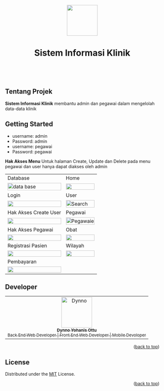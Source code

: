 <p align="center">
    <a href="https://github.com/yiisoft" target="_blank">
        <img src="https://avatars0.githubusercontent.com/u/993323" height="100px">
    </a>
    <h1 align="center">Sistem Informasi Klinik</h1>
    <br>
</p>

<div id="top"></div>

<!-- PROJECT LOGO -->
<br />


<!-- ABOUT THE PROJECT -->

## Tentang Projek

**Sistem Informasi Klinik** membantu admin dan pegawai dalam mengelolah data-data klinik

## Getting Started
- username: admin
- Password: admin
- username: pegawai
- Password: pegawai

**Hak Akses Menu**
Untuk halaman Create, Update dan Delete pada menu pegawai dan user hanya dapat diakses oleh admin 

<table>
    <tr>
    <td>Database</td>
    <td>Home</td>
  </tr>
  <tr>
    <td><image src="https://res.cloudinary.com/dzs9aijqab/image/upload/v1701048616/simk/1._database_zlehqb.png" alt="data base" width=100%></td>
    <td><image src="https://res.cloudinary.com/dzs9aijqab/image/upload/v1701048613/simk/2._home_g9ia4i.png" width=100%/></td>
  </tr>
  

  <tr>
       <tr>
    <td>Login</td>
    <td>User</td>
  </tr>
    <td><image src="https://res.cloudinary.com/dzs9aijqab/image/upload/v1701048610/simk/11._login_fsjurq.png" width=100%></td>
    <td><image src="https://res.cloudinary.com/dzs9aijqab/image/upload/v1701048612/simk/2._user_vidmc1.png" alt="Search" width=100%/></td>
  </tr>

  <tr>
   <tr>
    <td>Hak Akses Create User</td>
    <td>Pegawai</td>
  </tr>
    <td><image src="https://res.cloudinary.com/dzs9aijqab/image/upload/v1701048612/simk/3._user_hak_akses_an5xco.png" width=100%></td>
    <td><image src="https://res.cloudinary.com/dzs9aijqab/image/upload/v1701048611/simk/4._pegawai_sedwvx.png" alt="Pegawaie" width=100%/></td>
  </tr>


  <tr>
     <tr>
    <td>Hak Akses Pegawai</td>
    <td>Obat</td>
  </tr>
    <td><image src="https://res.cloudinary.com/dzs9aijqab/image/upload/v1701048611/simk/5._pegawai_hak_akses_ebw4t0.png" width=100%></td>
      <td><image src="https://res.cloudinary.com/dzs9aijqab/image/upload/v1701048611/simk/9._obat_bautuo.png" width=100%></td>
  </tr>

  
  <tr>
     <tr>
    <td>Registrasi Pasien</td>
    <td>Wilayah</td>
  </tr>
    <td><image src="https://res.cloudinary.com/dzs9aijqab/image/upload/v1701048611/simk/6._pasien_yakwaf.png" width=100%></td>
      <td><image src="https://res.cloudinary.com/dzs9aijqab/image/upload/v1701048611/simk/10._wilayah_vhtpju.png" width=100%></td>
  </tr>

  <tr>
     <tr>
    <td>Pembayaran</td>
  </tr>
    <td><image src="https://res.cloudinary.com/dzs9aijqab/image/upload/v1701048610/simk/8._pembayaran_registrasi_domedx.png" width=100%></td>
  </tr>
  

</table>
      
## Developer

<center>
  <table>
    <tr>
      <td align="center">
        <a href="https://github.com/DynnoOttu">
          <img width="100" src="https://res.cloudinary.com/dzs9aijqab/image/upload/v1685061849/recipes/kbgsfitfo3x2aikonhng.jpg" alt="Dynno"><br/>
          <sub><b>Dynno Yohanis Ottu</b></sub> <br/>
          <sub>Back End Web Developer | Front End Web Developer | Mobile Devoloper</sub>
        </a>
      </td>
  </table>
</center>

<p align="right">(<a href="#top">back to top</a>)</p>

## License

Distributed under the [MIT](/LICENSE) License.

<p align="right">(<a href="#top">back to top</a>)</p>
